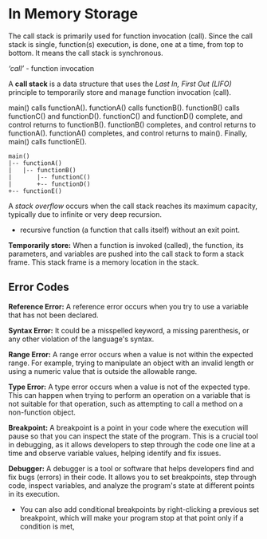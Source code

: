 # In Memory Storage

The call stack is primarily used for function invocation (call). Since the call stack is single, function(s) execution, is done, one at a time, from top to bottom. It means the call stack is synchronous.

*‘call’* - function invocation

A **call stack** is a data structure that uses the *Last In, First Out (LIFO)* principle to temporarily store and manage function invocation (call).

main() calls functionA().
functionA() calls functionB().
functionB() calls functionC() and functionD().
functionC() and functionD() complete, and control returns to functionB().
functionB() completes, and control returns to functionA().
functionA() completes, and control returns to main().
Finally, main() calls functionE().

```plaintext
main()
|-- functionA()
|   |-- functionB()
|       |-- functionC()
|       +-- functionD()
+-- functionE()
```

A *stack overflow* occurs when the call stack reaches its maximum capacity, typically due to infinite or very deep recursion. 

- recursive function (a function that calls itself) without an exit point.

**Temporarily store:** When a function is invoked (called), the function, its parameters, and variables are pushed into the call stack to form a stack frame. This stack frame is a memory location in the stack.

## Error Codes

**Reference Error:** A reference error occurs when you try to use a variable that has not been declared.

**Syntax Error:** It could be a misspelled keyword, a missing parenthesis, or any other violation of the language's syntax.

**Range Error:** A range error occurs when a value is not within the expected range. For example, trying to manipulate an object with an invalid length or using a numeric value that is outside the allowable range.

**Type Error:** A type error occurs when a value is not of the expected type. This can happen when trying to perform an operation on a variable that is not suitable for that operation, such as attempting to call a method on a non-function object.

**Breakpoint:** A breakpoint is a point in your code where the execution will pause so that you can inspect the state of the program. This is a crucial tool in debugging, as it allows developers to step through the code one line at a time and observe variable values, helping identify and fix issues.

**Debugger:** A debugger is a tool or software that helps developers find and fix bugs (errors) in their code. It allows you to set breakpoints, step through code, inspect variables, and analyze the program's state at different points in its execution. 

- You can also add conditional breakpoints by right-clicking a previous set breakpoint, which will make your program stop at that point only if a condition is met,